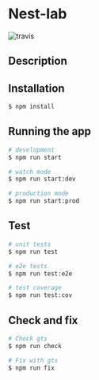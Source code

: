 # Nest-lab

![travis](https://travis-ci.org/Gunmer/nest-lab.svg?branch=master)

## Description

## Installation

```bash
$ npm install
```

## Running the app

```bash
# development
$ npm run start

# watch mode
$ npm run start:dev

# production mode
$ npm run start:prod
```

## Test

```bash
# unit tests
$ npm run test

# e2e tests
$ npm run test:e2e

# test coverage
$ npm run test:cov
```

## Check and fix

```bash
# Check gts
$ npm run check

# Fix with gts
$ npm run fix
```
